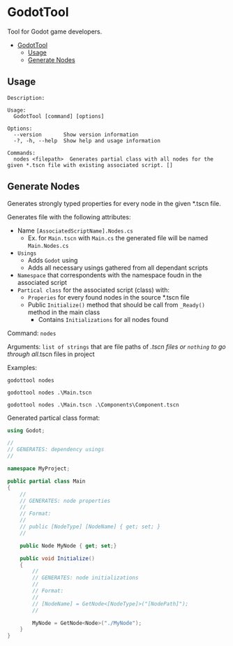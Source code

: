 # GodotTool

Tool for Godot game developers.

- [GodotTool](#godottool)
  - [Usage](#usage)
  - [Generate Nodes](#generate-nodes)

## Usage

```text
Description:

Usage:
  GodotTool [command] [options]

Options:
  --version       Show version information
  -?, -h, --help  Show help and usage information

Commands:
  nodes <filepath>  Generates partial class with all nodes for the given *.tscn file with existing associated script. []
```

## Generate Nodes

Generates strongly typed properties for every node in the given *.tscn file.

Generates file with the following attributes:

- Name `[AssociatedScriptName].Nodes.cs`
  - Ex. for `Main.tscn` with `Main.cs` the generated file will be named `Main.Nodes.cs`
- `Usings`
  - Adds `Godot` using
  - Adds all necessary usings gathered from all dependant scripts
- `Namespace` that correspondents with the namespace foudn in the associated script
- `Partical class` for the associated script (class) with:
  - `Properies` for every found nodes in the source *.tscn file
  - Public `Initialize()` method that should be call from `_Ready()` method in the main class
    - Contains `Initializations` for all nodes found

Command: `nodes`

Arguments: `list of strings` that are file paths of *.tscn files or `nothing` to go through all*.tscn files in project

Examples:

```text
godottool nodes
```

```text
godottool nodes .\Main.tscn
```

```text
godottool nodes .\Main.tscn .\Components\Component.tscn
```
Generated partical class format:

```csharp
using Godot;

//
// GENERATES: dependency usings
//

namespace MyProject;

public partial class Main
{
    //
    // GENERATES: node properties
    // 
    // Format:
    //
    // public [NodeType] [NodeName] { get; set; }
    //

    public Node MyNode { get; set;}

    public void Initialize()
    {
        //
        // GENERATES: node initializations
        // 
        // Format:
        //
        // [NodeName] = GetNode<[NodeType]>("[NodePath]");
        //

        MyNode = GetNode<Node>("./MyNode");
    }
}
```
